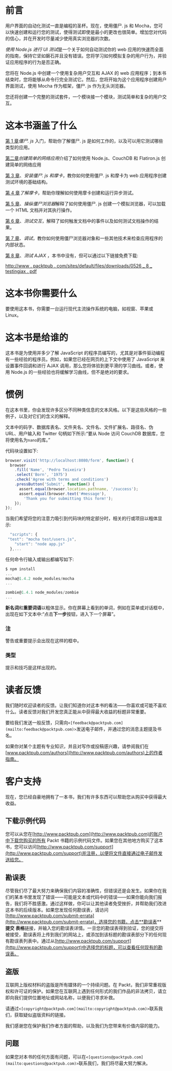 # 前言

用户界面的自动化测试一直是编程的圣杯。现在，使用僵尸. js 和 Mocha，您可以快速创建和运行您的测试，使得测试即使是最小的更改也很简单。增加您对代码的信心，并在开发时尽量减少使用真实浏览器的次数。

*使用 Node.js 进行 UI 测试*是一个关于如何自动测试你的 web 应用的快速而全面的指南，保持它坚如磐石并且没有错误。您将学习如何模拟复杂的用户行为，并验证应用程序的行为是否正确。

您将在 Node.js 中创建一个使用复杂用户交互和 AJAX 的 web 应用程序；到本书结束时，您将能够从命令行完全测试它。然后，您将开始为这个应用程序创建用户界面测试，使用 Mocha 作为框架，僵尸. js 作为无头浏览器。

您还将创建一个完整的测试套件，一个模块接一个模块，测试简单和复杂的用户交互。

# 这本书涵盖了什么

[第 1 章](1.html "Chapter 1. Getting Started with Zombie.js")*僵尸. js* 入门，帮助你了解僵尸. js 是如何工作的，以及可以用它测试哪些类型的应用。

[第二章](2.html "Chapter 2. Creating a Simple Web App")*创建简单的网络应用*介绍了如何使用 Node.js、CouchDB 和 Flatiron.js 创建简单的网络应用

[第 3 章](3.html "Chapter 3. Installing Zombie.js and Mocha")、*安装僵尸. js 和摩卡*，教你如何使用僵尸. js 和摩卡为 web 应用程序创建测试环境的基础结构。

[第 4 章](4.html "Chapter 4. Understanding Mocha")*了解摩卡*，帮助你理解如何使用摩卡创建和运行异步测试。

[第 5 章](5.html "Chapter 5. Manipulating the Zombie Browser")、*操纵僵尸浏览器*解释了如何使用僵尸. js 创建一个模拟浏览器，可以加载一个 HTML 文档并对其执行操作。

[第 6 章](6.html "Chapter 6. Testing Interactions")、*测试交互*，解释了如何触发文档中的事件以及如何测试文档操作的结果。

[第 7 章](7.html "Chapter 7. Debugging")、*调试*，教你如何使用僵尸浏览器对象和一些其他技术来检查应用程序的内部状态。

[第 8 章](8.html "Chapter 8. Testing AJAX")、*测试 AJAX* ，本书中没有，但可以通过以下链接免费下载:

[http://www . packtpub . com/sites/default/files/downloads/0526 _ 8 _ testingjax . pdf](http://www.packtpub.com/sites/default/files/downloads/0526_8_testingajax.pdf)

# 这本书你需要什么

要使用这本书，你需要一台运行现代主流操作系统的电脑，如视窗、苹果或 Linux。

# 这本书是给谁的

这本书是为使用并多少了解 JavaScript 的程序员编写的，尤其是对事件驱动编程有一些经验的程序员。例如，如果您已经在网页的上下文中使用了 JavaScript 来设置事件回调和进行 AJAX 调用，那么您将体验到更平滑的学习曲线。或者，使用 Node.js 的一些经验也将缓解学习曲线，但不是绝对的要求。

# 惯例

在这本书里，你会发现许多区分不同种类信息的文本风格。以下是这些风格的一些例子，以及对它们的含义的解释。

文本中的码字、数据库表名、文件夹名、文件名、文件扩展名、路径名、伪 URL、用户输入和 Twitter 句柄如下所示:“要从 Node 访问 CouchDB 数据库，您将使用名为`nano`的库。”

代码块设置如下:

```js
browser.visit('http://localhost:8080/form', function() {
  browser
    .fill('Name', 'Pedro Teixeira')
    .select('Born', '1975')
    .check('Agree with terms and conditions')
    .pressButton('Submit', function() {
      assert.equal(browser.location.pathname, '/success');
      assert.equal(browser.text('#message'),
        'Thank you for submitting this form!');
    });
});
```

当我们希望将您的注意力吸引到代码块的特定部分时，相关的行或项目以粗体显示:

```js
  "scripts": {
 "test": "mocha test/users.js",
    "start": "node app.js"
  },...
```

任何命令行输入或输出都编写如下:

```js
$ npm install
...
mocha@1.4.2 node_modules/mocha
...

zombie@1.4.1 node_modules/zombie
...
```

**新名词**和**重要词语**以粗体显示。你在屏幕上看到的单词，例如在菜单或对话框中，出现在如下文本中:“点击**下一步**按钮，进入下一个屏幕”。

### 注

警告或重要提示会出现在这样的框中。

### 类型

提示和技巧是这样出现的。

# 读者反馈

我们随时欢迎读者的反馈。让我们知道你对这本书的看法——你喜欢或可能不喜欢什么。读者反馈对我们开发您真正能从中获得最大收益的标题非常重要。

要给我们发送一般反馈，只需向`<[feedback@packtpub.com](mailto:feedback@packtpub.com)>`发送电子邮件，并通过您的消息主题提及书名。

如果你对某个主题有专业知识，并且对写作或投稿感兴趣，请参阅我们在[www.packtpub.com/authors](http://www.packtpub.com/authors)上的作者指南。

# 客户支持

现在，您已经自豪地拥有了一本书，我们有许多东西可以帮助您从购买中获得最大收益。

## 下载示例代码

您可以从您在[http://www.packtpub.com](http://www.packtpub.com)的账户中下载您购买的所有 Packt 书籍的示例代码文件。如果您在其他地方购买了这本书，您可以访问[http://www.packtpub.com/support](http://www.packtpub.com/support)并注册，以便将文件直接通过电子邮件发送给您。

## 勘误表

尽管我们尽了最大努力来确保我们内容的准确性，但错误还是会发生。如果你在我们的某本书里发现了错误——可能是文本或代码中的错误——如果你能向我们报告，我们将不胜感激。通过这样做，你可以让其他读者免受挫折，并帮助我们改进这本书的后续版本。如果您发现任何勘误表，请访问[http://www.packtpub.com/submit-errata](http://www.packtpub.com/submit-errata)，选择您的书籍，点击**勘误表** **提交** **表格**链接，并输入您的勘误表详情。一旦您的勘误表得到验证，您的提交将被接受，勘误表将上传到我们的网站上，或添加到该标题的勘误表部分下的任何现有勘误表列表中。通过从[http://www.packtpub.com/support](http://www.packtpub.com/support)中选择您的标题，可以查看任何现有的勘误表。

## 盗版

互联网上版权材料的盗版是所有媒体的一个持续问题。在 Packt，我们非常重视版权和许可证的保护。如果您在互联网上遇到任何形式的我们作品的非法拷贝，请立即向我们提供位置地址或网站名称，以便我们寻求补救。

请通过`<[copyright@packtpub.com](mailto:copyright@packtpub.com)>`联系我们，获取疑似盗版资料的链接。

我们感谢您在保护我们作者方面的帮助，以及我们为您带来有价值内容的能力。

## 问题

如果您对本书的任何方面有问题，可以在`<[questions@packtpub.com](mailto:questions@packtpub.com)>`联系我们，我们将尽最大努力解决。